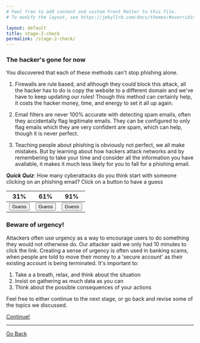 ```yaml
---
# Feel free to add content and custom Front Matter to this file.
# To modify the layout, see https://jekyllrb.com/docs/themes/#overriding-theme-defaults

layout: default
title: stage-2-check
permalink: /stage-2-check/
---
```


### The hacker's gone for now

You discovered that each of these methods can't stop phishing alone. 

1. Firewalls are rule based, and although they could block this attack, all the hacker has to do is copy the website to a different domain and we've have to keep updating our rules! Though this method can certainly help, it costs the hacker money, time, and energy to set it all up again.

2. Email filters are never 100% accurate with detecting spam emails, often they accidentally flag legitimate emails. They can be configured to only flag emails which they are very confident are spam, which can help, though it is never perfect. 

3. Teaching people about phishing is obviously not perfect, we all make mistakes. But by learning about how hackers attack networks and by remembering to take your time and consider all the information you have avaliable, it makes it much less likely for you to fall for a phishing email.

***Quick Quiz***:
    How many cyberattacks do you think start with someone clicking on an phishing email? Click on a button to have a guess

| 31% | 61% | 91% | 
| ----------- | ----------- | ----------- |
| <input onclick="change()" type="button" value="Guess" id="myButton1"> | <input onclick="change()" type="button" value="Guess" id="myButton2"> | <input onclick="change()" type="button" value="Guess" id="myButton3"> |

<p id="answer"></p>

<script>
function change() {
  document.getElementById("answer").innerText = "91% of cyber attackers start with someone clicking on phishing email";
}
</script>

### Beware of urgency!

Attackers often use urgency as a way to encourage users to do something they would not otherwise do. Our attacker said we only had 10 minutes to click the link. Creating a sense of urgency is often used in banking scams, when people are told to move their money to a 'secure account' as their existing account is being terminated. It's important to:

1. Take a a breath, relax, and think about the situation
2. Insist on gathering as much data as you can
3. Think about the possible consequences of your actions

Feel free to either continue to the next stage, or go back and revise some of the topics we discussed.

[Continue!](../../CITC/stage-2)

--- 

[Go Back](../../CITC/)